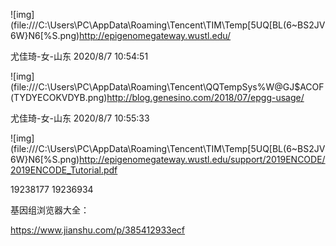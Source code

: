 ![img](file:///C:\Users\PC\AppData\Roaming\Tencent\TIM\Temp\[5UQ[BL(6~BS2JV6W}N6[%S.png)http://epigenomegateway.wustl.edu/


尤佳琦-女-山东 2020/8/7 10:54:51

![img](file:///C:\Users\PC\AppData\Roaming\Tencent\QQTempSys\%W@GJ$ACOF(TYDYECOKVDYB.png)http://blog.genesino.com/2018/07/epgg-usage/

尤佳琦-女-山东 2020/8/7 10:55:33

![img](file:///C:\Users\PC\AppData\Roaming\Tencent\TIM\Temp\[5UQ[BL(6~BS2JV6W}N6[%S.png)http://epigenomegateway.wustl.edu/support/2019ENCODE/2019ENCODE_Tutorial.pdf

19238177	19236934	

基因组浏览器大全：

https://www.jianshu.com/p/385412933ecf

